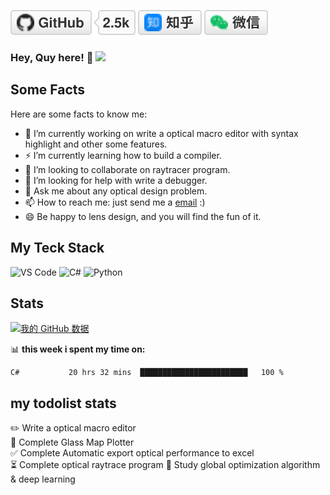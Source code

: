 <p align="left">  
	<a href="https://github.com/uamhforever"><img src="imgs/github.svg" alt="GitHub"></a>
	<a href="https://www.zhihu.com/people/qu-yong-95"><img src="imgs/zhihu.svg" alt="知乎"></a>
	<a href="https://raw.githubusercontent.com/uamhforever/uamhforever/master/imgs/wechat-qr-code.jpg"><img src="imgs/wechat.svg" alt="微信"></a>
</p>

### Hey, Quy here! 👋    ![](https://img.shields.io/badge/Quy-OpticChaser-orange)

## Some Facts
Here are some facts to know me:

- 🔭 I’m currently working on write a optical macro editor with syntax highlight and other some features.
- ⚡ I’m currently learning how to build a compiler.
- 👯 I’m looking to collaborate on raytracer program.
- 🤔 I’m looking for help with write a debugger.
- 💬 Ask me about any optical design problem.
- 📫 How to reach me: just send me a [email](mailto:570744756@qq.com) :)
- 😄 Be happy to lens design, and you will find the fun of it.

## My Teck Stack

![VS Code](https://img.shields.io/badge/-VSCode-%23007ACC?style=flat-square&logo=visual-studio-code)
![C#](https://img.shields.io/badge/-CSharp-%23239120?style=flat-square&logo=csharp)
![Python](https://img.shields.io/badge/-Python-%233776AB?style=flat-square&logo=python)

## Stats
[![我的 GitHub 数据](https://github-readme-stats.vercel.app/api?username=uamhforever)]()

📊 **this week i spent my time on:**
<!--START_SECTION:waka-->
```text
C#           20 hrs 32 mins  ████████████████████████   100 % 
```
<!--END_SECTION:waka-->

## my todolist stats
<!-- TODO-IST:START -->
✏️  Write a optical macro editor          
🌸  Complete Glass Map Plotter           
✅  Complete Automatic export optical performance to excel          
⏳   Complete optical raytrace program
👊  Study global optimization algorithm & deep learning
<!-- TODO-IST:END -->
